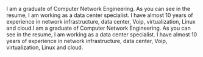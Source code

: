 
I am a graduate of Computer Network Engineering. As you can see in the resume, I am working as a data center specialist. I have almost 10 years of experience in network infrastructure, data center, Voip, virtualization, Linux and cloud.I am a graduate of Computer Network Engineering. As you can see in the resume, I am working as a data center specialist. I have almost 10 years of experience in network infrastructure, data center, Voip, virtualization, Linux and cloud.
